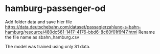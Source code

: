 # hamburg-passenger-od

Add folder data and save hier file https://data.deutschebahn.com/dataset/passagierzahlung-s-bahn-hamburg/resource/480dc561-1417-4176-bbd6-8c60f01f6f47.html
Rename the file name as sbahn_hamburg.csv

The model was trained using only S1 data.
